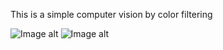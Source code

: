 This is a simple computer vision by color filtering



![Image alt](https://github.com/lolwall33/Computer_vision_using_color_filter.git/filter_example.png)
![Image alt](https://github.com/lolwall33/Computer_vision_using_color_filter.git/final_example.png)
